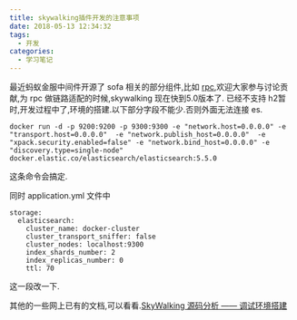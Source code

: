 ```yaml
---
title: skywalking插件开发的注意事项
date: 2018-05-13 12:34:32
tags:
  - 开发
categories:
  - 学习笔记
---
```


最近蚂蚁金服中间件开源了 sofa 相关的部分组件,比如 [rpc](https://github.com/alipay/sofa-rpc),欢迎大家参与讨论贡献,为 rpc 做链路适配的时候,skywalking 现在快到5.0版本了. 已经不支持 h2暂时,开发过程中了,环境的搭建.以下部分字段不能少.否则外面无法连接 es.

```
docker run -d -p 9200:9200 -p 9300:9300 -e "network.host=0.0.0.0" -e "transport.host=0.0.0.0"  -e "network.publish_host=0.0.0.0"  -e "xpack.security.enabled=false" -e "network.bind_host=0.0.0.0" -e "discovery.type=single-node" docker.elastic.co/elasticsearch/elasticsearch:5.5.0
```
这条命令会搞定.


同时 application.yml 文件中

```
storage:
  elasticsearch:
    cluster_name: docker-cluster
    cluster_transport_sniffer: false
    cluster_nodes: localhost:9300
    index_shards_number: 2
    index_replicas_number: 0
    ttl: 70
``` 

这一段改一下.


其他的一些网上已有的文档,可以看看.[SkyWalking 源码分析 —— 调试环境搭建](http://www.iocoder.cn/SkyWalking/build-debugging-environment/)

